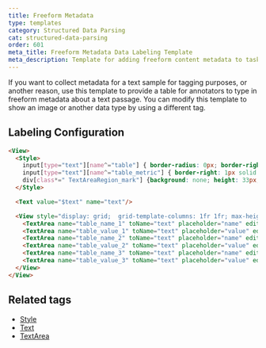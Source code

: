 ```yaml
---
title: Freeform Metadata
type: templates
category: Structured Data Parsing
cat: structured-data-parsing
order: 601
meta_title: Freeform Metadata Data Labeling Template
meta_description: Template for adding freeform content metadata to tasks with Label Studio for your machine learning and data science projects.
---
```


If you want to collect metadata for a text sample for tagging purposes, or another reason, use this template to provide a table for annotators to type in freeform metadata about a text passage. You can modify this template to show an image or another data type by using a different tag. 

## Labeling Configuration

```html
<View>
  <Style>
    input[type="text"][name^="table"] { border-radius: 0px; border-right: none;}
    input[type="text"][name^="table_metric"] { border-right: 1px solid #ddd; }
    div[class*=" TextAreaRegion_mark"] {background: none; height: 33px; border-radius: 0; min-width: 135px;}
  </Style>

  <Text value="$text" name="text"/>

  <View style="display: grid;  grid-template-columns: 1fr 1fr; max-height: 300px; width: 400px">
    <TextArea name="table_name_1" toName="text" placeholder="name" editable="true" maxSubmissions="1"/>
    <TextArea name="table_value_1" toName="text" placeholder="value" editable="true" maxSubmissions="1"/>
    <TextArea name="table_name_2" toName="text" placeholder="name" editable="true" maxSubmissions="1"/>
    <TextArea name="table_value_2" toName="text" placeholder="value" editable="true" maxSubmissions="1"/>
    <TextArea name="table_name_3" toName="text" placeholder="name" editable="true" maxSubmissions="1"/>
    <TextArea name="table_value_3" toName="text" placeholder="value" editable="true" maxSubmissions="1"/>
  </View>
</View>
```

## Related tags

- [Style](/tags/style.html)
- [Text](/tags/text.html)
- [TextArea](/tags/textarea.html)